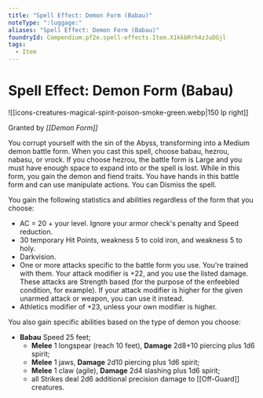 ```yaml
---
title: "Spell Effect: Demon Form (Babau)"
noteType: ":luggage:"
aliases: "Spell Effect: Demon Form (Babau)"
foundryId: Compendium.pf2e.spell-effects.Item.X1kkbRrh4zJuDGjl
tags:
  - Item
---
```


# Spell Effect: Demon Form (Babau)
![[icons-creatures-magical-spirit-poison-smoke-green.webp|150 lp right]]

Granted by _[[Demon Form]]_

You corrupt yourself with the sin of the Abyss, transforming into a Medium demon battle form. When you cast this spell, choose babau, hezrou, nabasu, or vrock. If you choose hezrou, the battle form is Large and you must have enough space to expand into or the spell is lost. While in this form, you gain the demon and fiend traits. You have hands in this battle form and can use manipulate actions. You can Dismiss the spell.

You gain the following statistics and abilities regardless of the form that you choose:

*   AC = 20 + your level. Ignore your armor check's penalty and Speed reduction.
*   30 temporary Hit Points, weakness 5 to cold iron, and weakness 5 to holy.
*   Darkvision.
*   One or more attacks specific to the battle form you use. You're trained with them. Your attack modifier is +22, and you use the listed damage. These attacks are Strength based (for the purpose of the enfeebled condition, for example). If your attack modifier is higher for the given unarmed attack or weapon, you can use it instead.
*   Athletics modifier of +23, unless your own modifier is higher.

You also gain specific abilities based on the type of demon you choose:

*   **Babau** Speed 25 feet;
    *   **Melee** 1 longspear (reach 10 feet), **Damage** 2d8+10 piercing plus 1d6 spirit;
    *   **Melee** 1 jaws, **Damage** 2d10 piercing plus 1d6 spirit;
    *   **Melee** 1 claw (agile), **Damage** 2d4 slashing plus 1d6 spirit;
    *   all Strikes deal 2d6 additional precision damage to [[Off-Guard]] creatures.
